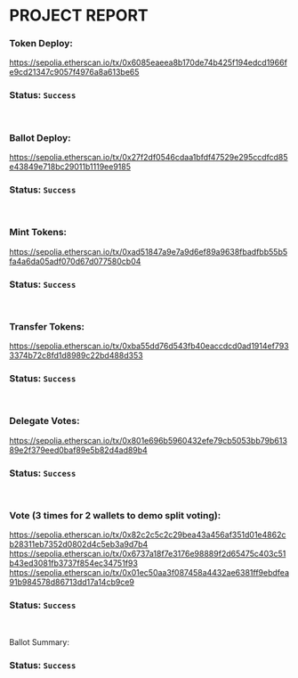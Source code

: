 # PROJECT REPORT

### Token Deploy:

https://sepolia.etherscan.io/tx/0x6085eaeea8b170de74b425f194edcd1966fe9cd21347c9057f4976a8a613be65

### Status: `Success`

<br />

### Ballot Deploy:

https://sepolia.etherscan.io/tx/0x27f2df0546cdaa1bfdf47529e295ccdfcd85e43849e718bc29011b1119ee9185

### Status: `Success`

<br />

### Mint Tokens:

https://sepolia.etherscan.io/tx/0xad51847a9e7a9d6ef89a9638fbadfbb55b5fa4a6da05adf070d67d077580cb04

### Status: `Success`

<br />

### Transfer Tokens:

https://sepolia.etherscan.io/tx/0xba55dd76d543fb40eaccdcd0ad1914ef7933374b72c8fd1d8989c22bd488d353

### Status: `Success`

<br />

### Delegate Votes:

https://sepolia.etherscan.io/tx/0x801e696b5960432efe79cb5053bb79b61389e2f379eed0baf89e5b82d4ad89b4

### Status: `Success`

<br />

### Vote (3 times for 2 wallets to demo split voting):

https://sepolia.etherscan.io/tx/0x82c2c5c2c29bea43a456af351d01e4862cb28311eb7352d0802d4c5eb3a9d7b4
https://sepolia.etherscan.io/tx/0x6737a18f7e3176e98889f2d65475c403c51b43ed3081fb3737f854ec34751f93
https://sepolia.etherscan.io/tx/0x01ec50aa3f087458a4432ae6381ff9ebdfea91b984578d86713dd17a14cb9ce9

### Status: `Success`

<br />

Ballot Summary:

### Status: `Success`
